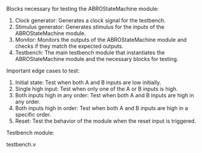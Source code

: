 Blocks necessary for testing the ABROStateMachine module:
1. Clock generator: Generates a clock signal for the testbench.
2. Stimulus generator: Generates stimulus for the inputs of the ABROStateMachine module.
3. Monitor: Monitors the outputs of the ABROStateMachine module and checks if they match the expected outputs.
4. Testbench: The main testbench module that instantiates the ABROStateMachine module and the necessary blocks for testing.

Important edge cases to test:
1. Initial state: Test when both A and B inputs are low initially.
2. Single high input: Test when only one of the A or B inputs is high.
3. Both inputs high in any order: Test when both A and B inputs are high in any order.
4. Both inputs high in order: Test when both A and B inputs are high in a specific order.
5. Reset: Test the behavior of the module when the reset input is triggered.

Testbench module:

testbench.v
